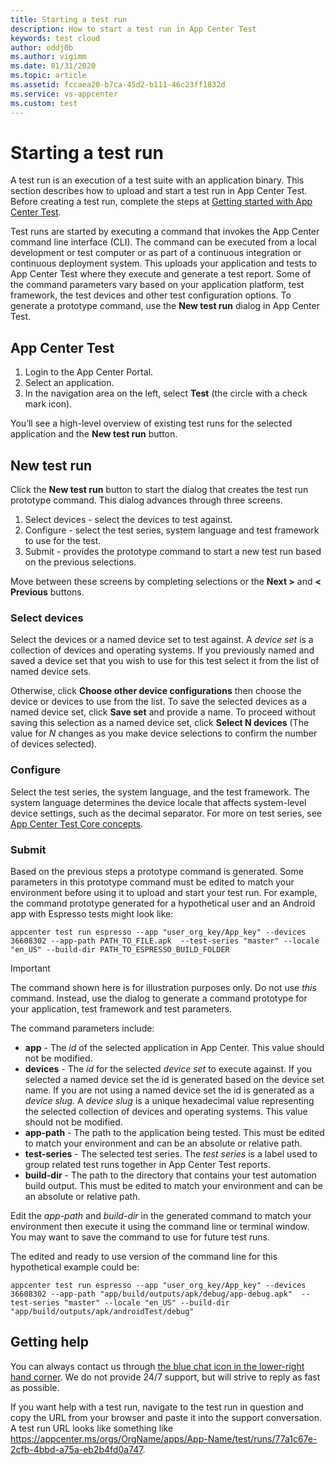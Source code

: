 ```yaml
---
title: Starting a test run
description: How to start a test run in App Center Test
keywords: test cloud
author: oddj0b
ms.author: vigimm
ms.date: 01/31/2020
ms.topic: article
ms.assetid: fccaea20-b7ca-45d2-b111-46c23ff1832d
ms.service: vs-appcenter
ms.custom: test
---
```


# Starting a test run

A test run is an execution of a test suite with an application binary. This section describes how to upload and start a test run in App Center Test. Before creating a test run, complete the steps at [Getting started with App Center Test](~/test-cloud/getting-started.md).

Test runs are started by executing a command that invokes the App Center command line interface (CLI). The command can be executed from a local development or test computer or as part of a continuous integration or continuous deployment system. This uploads your application and tests to App Center Test where they execute and generate a test report. Some of the command parameters vary based on your application platform, test framework, the test devices and other test configuration options. To generate a prototype command, use the **New test run** dialog in App Center Test.

## App Center Test

1. Login to the App Center Portal.
2. Select an application.
3. In the navigation area on the left, select **Test** (the circle with a check mark icon).

You’ll see a high-level overview of existing test runs for the selected application and the **New test run** button.

## New test run

Click the **New test run** button to start the dialog that creates the test run prototype command. This dialog advances through three screens.

1. Select devices - select the devices to test against.
2. Configure - select the test series, system language and test framework to use for the test.
3. Submit - provides the prototype command to start a new test run based on the previous selections.

Move between these screens by completing selections or the **Next >** and **< Previous** buttons.

### Select devices

Select the devices or a named device set to test against. A *device set* is a collection of devices and operating systems. If you previously named and saved a device set that you wish to use for this test select it from the list of named device sets.

Otherwise, click **Choose other device configurations** then choose the device or devices to use from the list. To save the selected devices as a named device set, click **Save set** and provide a name. To proceed without saving this selection as a named device set, click **Select N devices** (The value for *N* changes as you make device selections to confirm the number of devices selected).

### Configure

Select the test series, the system language, and the test framework. The system language determines the device locale that affects system-level device settings, such as the decimal separator. For more on test series, see [App Center Test Core concepts](~/test-cloud/core-concepts.md).

### Submit

Based on the previous steps a prototype command is generated. Some parameters in this prototype command must be edited to match your environment before using it to upload and start your test run. For example, the command prototype generated for a hypothetical user and an Android app with Espresso tests might look like:

```shell
appcenter test run espresso --app "user_org_key/App_key" --devices 36608302 --app-path PATH_TO_FILE.apk  --test-series "master" --locale "en_US" --build-dir PATH_TO_ESPRESSO_BUILD_FOLDER
```

> [!IMPORTANT]
> The command shown here is for illustration purposes only. Do not use *this* command. Instead, use the dialog to generate a command prototype for your application, test framework and test parameters.

The command parameters include:

* **app** - The *id* of the selected application in App Center. This value should not be modified.
* **devices** - The *id* for the selected *device set* to execute against. If you selected a named device set the id is generated based on the device set name. If you are not using a named device set the id is generated as a *device slug*. A *device slug* is a unique hexadecimal value representing the selected collection of devices and operating systems. This value should not be modified.
* **app-path** - The path to the application being tested. This must be edited to match your environment and can be an absolute or relative path.
* **test-series** - The selected test series. The *test series* is a label used to group related test runs together in App Center Test reports.
* **build-dir** - The path to the directory that contains your test automation build output. This must be edited to match your environment and can be an absolute or relative path.

Edit the *app-path* and *build-dir* in the generated command to match your environment then execute it using the command line or terminal window. You may want to save the command to use for future test runs.

The edited and ready to use version of the command line for this hypothetical example could be:

```shell
appcenter test run espresso --app "user_org_key/App_key" --devices 36608302 --app-path "app/build/outputs/apk/debug/app-debug.apk"  --test-series "master" --locale "en_US" --build-dir "app/build/outputs/apk/androidTest/debug"
```

## Getting help

You can always contact us through [the blue chat icon in the lower-right hand corner](https://intercom.help/appcenter/getting-started/getting-help-with-app-center). We do not provide 24/7 support, but will strive to reply as fast as possible.

If you want help with a test run, navigate to the test run in question and copy the URL from your browser and paste it into the support conversation. A test run URL looks like something like https://appcenter.ms/orgs/OrgName/apps/App-Name/test/runs/77a1c67e-2cfb-4bbd-a75a-eb2b4fd0a747.
